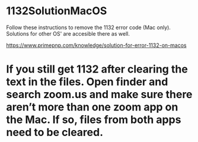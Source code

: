 # 1132SolutionMacOS
Follow these instructions to remove the 1132 error code (Mac only). Solutions for other OS' are accesible there as well. 

https://www.primepnp.com/knowledge/solution-for-error-1132-on-macos


# If you still get 1132 after clearing the text in the files. Open finder and search zoom.us and make sure there aren’t more than one zoom app on the Mac. If so, files from both apps need to be cleared.
